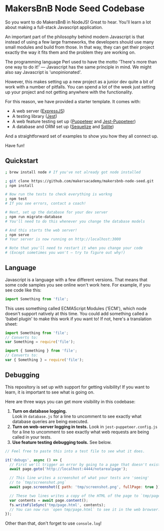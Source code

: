 # MakersBnB Node Seed Codebase

So you want to do MakersBnB in NodeJS! Great to hear. You'll learn a lot about
making a full-stack Javascript application.

An important part of the philosophy behind modern Javascript is that instead
of using a few large frameworks, the developers should use many small modules
and build from those. In that way, they can get their project exactly the way
it fits them and the problem they are working on.

The programming language Perl used to have the motto 'There's more than one way
to do it!' — Javascript has the same principle in mind. We might also say
Javascript is 'unopinionated'.

However, this makes setting up a new project as a junior dev quite a bit of work
with a number of pitfalls. You can spend a lot of the week just setting up your
project and not getting anywhere with the functionality.

For this reason, we have provided a starter template. It comes with:

* A web server ([ExpressJS](https://expressjs.com/))
* A testing library ([Jest](https://jestjs.io/))
* A web feature testing set up ([Puppeteer](https://pptr.dev/) and
  [Jest-Puppeteer](https://github.com/smooth-code/jest-puppeteer))
* A database and ORM set up ([Sequelize](https://sequelize.org/) and
  [Sqlite](https://www.sqlite.org/index.html))

And a straightforward set of examples to show you how they all connect up.

Have fun!

## Quickstart

```bash
; brew install node # If you've not already got node installed

; git clone https://github.com/makersacademy/makersbnb-node-seed.git
; npm install

# Now run the tests to check everything is workng
; npm test
# If you see errors, contact a coach!

# Next, set up the database for your dev server
; npm run migrate-database
# You'll need to do this whenever you change the database models

# And this starts the web server!
; npm serve
# Your server is now running on http://localhost:3000

# Note that you'll need to restart it when you change your code
# (Except sometimes you won't — try to figure out why!)
```

## Language

Javascript is a language with a few different versions. That means that some
code samples you see online won't work here. For example, if you see code like
this:

```javascript
import Something from 'file';
```

This uses something called ECMAScript Modules ('ECM'), which node doesn't
support natively at this time. You could add something called a 'babel plugin'
to make this work if you want to! If not, here's a translation sheet:

```javascript
import Something from 'file';
// Converts to:
var Something = require('file');

import { Something } from 'file';
// Converts to:
var { Something } = require('file');
```

## Debugging

This repository is set up with support for getting visibility! If you want to
learn, it is important to see what is going on.

Here are three ways you can get more visibility in this codebase:

1. **Turn on database logging.**  
   Look in `database.js` for a line to uncomment to see exactly what database
   queries are being executed.
2. **Turn on web-server logging in tests.**
   Look in `jest-puppeteer.config.js` for a line to uncomment to see exactly
   what web requests are being called in your tests.
3. **Use feature testing debugging tools.**
   See below.

```javascript
// Feel free to paste this into a test file to see what it does.

it('debugs', async () => {
  // First we'll trigger an error by going to a page that doesn't exist.
  await page.goto('http://localhost:4444/notarealpage');

  // This line writes a screenshot of what your tests are 'seeing'
  // to `tmp/screenshot.png`
  await page.screenshot({ path: 'tmp/screenshot.png', fullPage: true });

  // These two lines writes a copy of the HTML of the page to `tmp/page.html`
  var contents = await page.content();
  fs.writeFileSync('tmp/page.html', contents);
  // You can now run `open tmp/page.html` to see it in the web browser.
});
```

Other than that, don't forget to use `console.log`!

